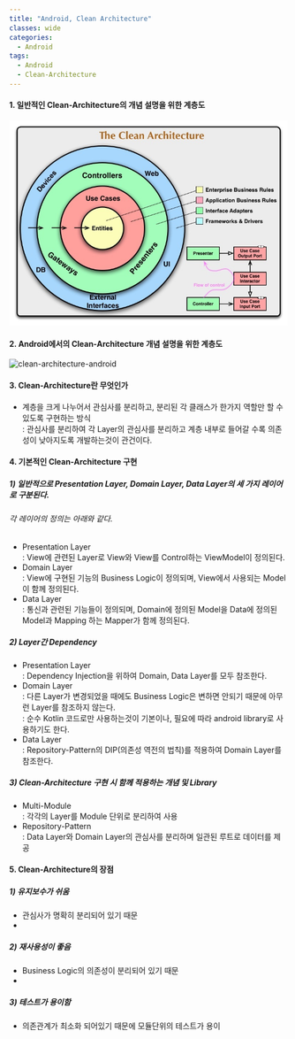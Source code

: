 ```yaml
---
title: "Android, Clean Architecture"
classes: wide
categories:
  - Android
tags:
  - Android
  - Clean-Architecture
---
```


#### 1. 일반적인 Clean-Architecture의 개념 설명을 위한 계층도
   ![clean-architecture](https://github.com/bcchoi0202/bblog/blob/main/assets/posts/clean-architecture.png?raw=true)

#### 2. Android에서의 Clean-Architecture 개념 설명을 위한 계층도
  ![clean-architecture-android](https://github.com/bcchoi0202/bblog/blob/main/assets/posts/clean-architecture-android?raw=true)

#### 3. Clean-Architecture란 무엇인가
  - 계층을 크게 나누어서 관심사를 분리하고, 분리된 각 클래스가 한가지 역할만 할 수 있도록 구현하는 방식  
    : 관심사를 분리하여 각 Layer의 관심사를 분리하고 계층 내부로 들어갈 수록 의존성이 낮아지도록 개발하는것이 관건이다.

#### 4. 기본적인 Clean-Architecture 구현
##### 1) 일반적으로 Presentation Layer, Domain Layer, Data Layer의 세 가지 레이어로 구분된다.  
###### 각 레이어의 정의는 아래와 같다.  
- Presentation Layer  
  : View에 관련된 Layer로 View와 View를 Control하는 ViewModel이 정의된다.
- Domain Layer  
  : View에 구현된 기능의 Business Logic이 정의되며, View에서 사용되는 Model이 함께 정의된다.
- Data Layer  
  : 통신과 관련된 기능들이 정의되며, Domain에 정의된 Model을 Data에 정의된 Model과 Mapping 하는 Mapper가 함께 정의된다.

##### 2) Layer간 Dependency
- Presentation Layer  
  : Dependency Injection을 위하여 Domain, Data Layer를 모두 참조한다.
- Domain Layer  
  : 다른 Layer가 변경되었을 때에도 Business Logic은 변하면 안되기 때문에 아무런 Layer를 참조하지 않는다.  
  : 순수 Kotlin 코드로만 사용하는것이 기본이나, 필요에 따라 android library로 사용하기도 한다.
- Data Layer  
  : Repository-Pattern의 DIP(의존성 역전의 법칙)를 적용하여 Domain Layer를 참조한다.

##### 3) Clean-Architecture 구현 시 함께 적용하는 개념 및 Library
- Multi-Module  
  : 각각의 Layer를 Module 단위로 분리하여 사용
- Repository-Pattern  
  : Data Layer와 Domain Layer의 관심사를 분리하며 일관된 루트로 데이터를 제공

#### 5. Clean-Architecture의 장점
##### 1) 유지보수가 쉬움
- 관심사가 명확히 분리되어 있기 때문
- 
##### 2) 재사용성이 좋음
- Business Logic의 의존성이 분리되어 있기 때문
- 
##### 3) 테스트가 용이함
- 의존관계가 최소화 되어있기 때문에 모듈단위의 테스트가 용이
